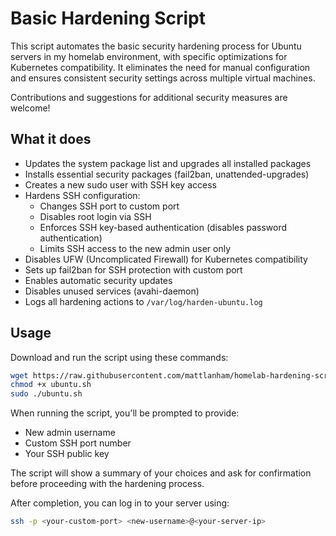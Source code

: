 # Basic Hardening Script

This script automates the basic security hardening process for Ubuntu servers in my homelab environment, with specific optimizations for Kubernetes compatibility. It eliminates the need for manual configuration and ensures consistent security settings across multiple virtual machines.

Contributions and suggestions for additional security measures are welcome!

## What it does

* Updates the system package list and upgrades all installed packages
* Installs essential security packages (fail2ban, unattended-upgrades)
* Creates a new sudo user with SSH key access
* Hardens SSH configuration:
  * Changes SSH port to custom port
  * Disables root login via SSH
  * Enforces SSH key-based authentication (disables password authentication)
  * Limits SSH access to the new admin user only
* Disables UFW (Uncomplicated Firewall) for Kubernetes compatibility
* Sets up fail2ban for SSH protection with custom port
* Enables automatic security updates
* Disables unused services (avahi-daemon)
* Logs all hardening actions to `/var/log/harden-ubuntu.log`

## Usage

Download and run the script using these commands:
```bash
wget https://raw.githubusercontent.com/mattlanham/homelab-hardening-script/refs/heads/main/ubuntu.sh
chmod +x ubuntu.sh
sudo ./ubuntu.sh
```

When running the script, you'll be prompted to provide:
- New admin username
- Custom SSH port number
- Your SSH public key

The script will show a summary of your choices and ask for confirmation before proceeding with the hardening process.

After completion, you can log in to your server using:
```bash
ssh -p <your-custom-port> <new-username>@<your-server-ip>
```